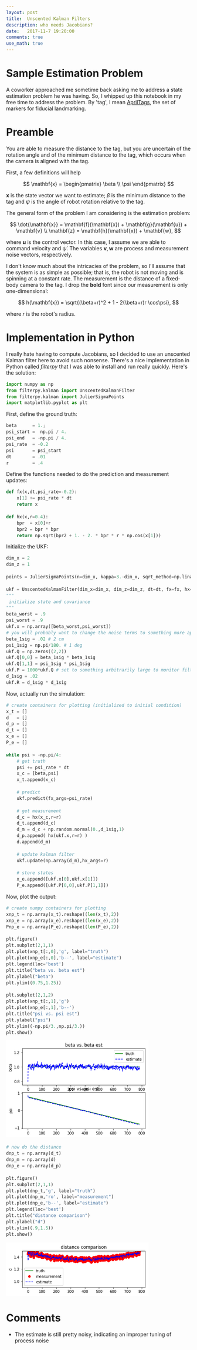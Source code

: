 ```yaml
---
layout: post
title:  Unscented Kalman Filters
description: who needs Jacobians?
date:   2017-11-7 19:20:00
comments: true
use_math: true
---
```


# Sample Estimation Problem
A coworker approached me sometime back asking me to address a state estimation problem he was having.  So, I whipped up this notebook in my free time to address the problem.  By 'tag', I mean [AprilTags](https://april.eecs.umich.edu/wiki/AprilTags), the set of markers for fiducial landmarking.

# Preamble
You are able to measure the distance to the tag, but you are uncertain of the rotation angle and of the minimum distance to the tag, which occurs when the camera is aligned with the tag.

First, a few definitions will help

$$
\mathbf{x} = \begin{pmatrix} 
\beta \\
\psi 
\end{pmatrix}
$$

$\mathbf{x}$ is the state vector we want to estimate; $\beta$ is the minimum distance to the tag and $\psi$ is the angle of robot rotation relative to the tag.

The general form of the problem I am considering is the estimation problem:

$$
\dot{\mathbf{x}} = \mathbf{f}(\mathbf{x}) + \mathbf{g}(\mathbf{u}) + \mathbf{v} \\
\mathbf{z} = \mathbf{h}(\mathbf{x}) + \mathbf{w},
$$

where $\mathbf{u}$ is the control vector.  In this case, I assume we are able to command velocity and $\dot{\psi}$.  The variables $\mathbf{v},\mathbf{w}$ are process and measurement noise vectors, respectively.

I don't know much about the intricacies of the problem, so I'll assume that the system is as simple as possible; that is, the robot is not moving and is spinning at a constant rate.  The measurement is the distance of a fixed-body camera to the tag.  I drop the **bold** font since our measurement is only one-dimensional:

$$
h(\mathbf{x}) = \sqrt{(\beta+r)^2 + 1 - 2(\beta+r)r \cos\psi},
$$

where $r$ is the robot's radius.


# Implementation in Python #

I really hate having to compute Jacobians, so I decided to use an unscented Kalman filter here to avoid such nonsense.  There's a nice implementation in Python called *filterpy* that I was able to install and run really quickly.  Here's the solution:


```python
import numpy as np
from filterpy.kalman import UnscentedKalmanFilter
from filterpy.kalman import JulierSigmaPoints
import matplotlib.pyplot as plt
```

First, define the ground truth:


```python
beta      = 1.;
psi_start =  np.pi / 4.
psi_end   = -np.pi / 4.
psi_rate  = -0.2
psi       = psi_start
dt        = .01
r         = .4
```

Define the functions needed to do the prediction and measurement updates:


```python
def fx(x,dt,psi_rate=-0.2):
    x[1] += psi_rate * dt
    return x

def hx(x,r=0.4):
    bpr  = x[0]+r
    bpr2 = bpr * bpr
    return np.sqrt(bpr2 + 1. - 2. * bpr * r * np.cos(x[1]))
```

Initialize the UKF:


```python
dim_x = 2
dim_z = 1

points = JulierSigmaPoints(n=dim_x, kappa=3.-dim_x, sqrt_method=np.linalg.cholesky)

ukf = UnscentedKalmanFilter(dim_x=dim_x, dim_z=dim_z, dt=dt, fx=fx, hx=hx, points=points, sqrt_fn=np.linalg.cholesky)
"""
 initialize state and covariance
"""
beta_worst = .9
psi_worst = .9
ukf.x = np.array([beta_worst,psi_worst])
# you will probably want to change the noise terms to something more appropriate
beta_1sig = .02 # 2 cm
psi_1sig = np.pi/180. # 1 deg
ukf.Q = np.zeros((2,2))
ukf.Q[0,0] = beta_1sig * beta_1sig
ukf.Q[1,1] = psi_1sig * psi_1sig
ukf.P = 1000*ukf.Q # set to something arbitrarily large to monitor filter convergence
d_1sig = .02
ukf.R = d_1sig * d_1sig
```

Now, actually run the simulation:


```python
# create containers for plotting (initialized to initial condition)
x_t = []
d   = []
d_p = []
d_t = []
x_e = []
P_e = []

while psi > -np.pi/4:
    # get truth
    psi += psi_rate * dt
    x_c = [beta,psi]
    x_t.append(x_c)
    
    # predict
    ukf.predict(fx_args=psi_rate)

    # get measurement
    d_c = hx(x_c,r=r)
    d_t.append(d_c)
    d_m = d_c + np.random.normal(0.,d_1sig,1)
    d_p.append( hx(ukf.x,r=r) )
    d.append(d_m)

    # update kalman filter
    ukf.update(np.array(d_m),hx_args=r)

    # store states
    x_e.append([ukf.x[0],ukf.x[1]])
    P_e.append([ukf.P[0,0],ukf.P[1,1]])
```

Now, plot the output:


```python
# create numpy containers for plotting
xnp_t = np.array(x_t).reshape((len(x_t),2))
xnp_e = np.array(x_e).reshape((len(x_e),2))
Pnp_e = np.array(P_e).reshape((len(P_e),2))

plt.figure()
plt.subplot(2,1,1)
plt.plot(xnp_t[:,0],'g', label="truth")
plt.plot(xnp_e[:,0],'b--', label="estimate")
plt.legend(loc='best')
plt.title("beta vs. beta est")
plt.ylabel("beta")
plt.ylim((0.75,1.25))

plt.subplot(2,1,2)
plt.plot(xnp_t[:,1],'g')
plt.plot(xnp_e[:,1],'b--')
plt.title("psi vs. psi est")
plt.ylabel("psi")
plt.ylim((-np.pi/3.,np.pi/3.))
plt.show()
```


![png](/assets/img/output_13_0.png)



```python
# now do the distance
dnp_t = np.array(d_t)
dnp_m = np.array(d)
dnp_e = np.array(d_p)

plt.figure()
plt.subplot(2,1,1)
plt.plot(dnp_t,'g', label="truth")
plt.plot(dnp_m,'ro', label="measurement")
plt.plot(dnp_e,'b--', label="estimate")
plt.legend(loc='best')
plt.title("distance comparison")
plt.ylabel("d")
plt.ylim((.9,1.5))
plt.show()
```


![png](/assets/img/output_14_0.png)


# Comments

* The estimate is still pretty noisy, indicating an improper tuning of process noise
